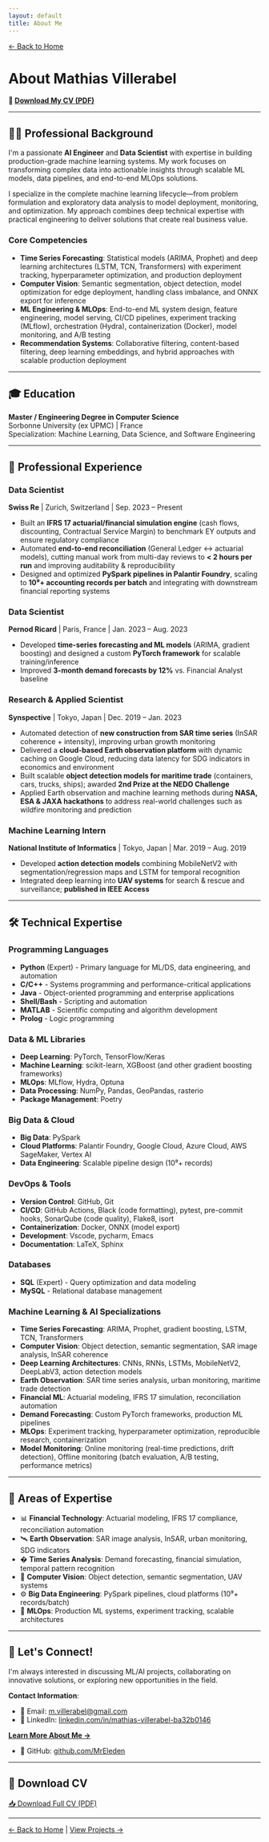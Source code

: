 ```yaml
---
layout: default
title: About Me
---
```


[← Back to Home](./index.html)

# About Mathias Villerabel

**📄 [Download My CV (PDF)](./assets/pdf/cv_villerabel_mathias_2025_eng.pdf)**

---

## 👨‍💻 Professional Background

I'm a passionate **AI Engineer** and **Data Scientist** with expertise in building production-grade machine learning systems. My work focuses on transforming complex data into actionable insights through scalable ML models, data pipelines, and end-to-end MLOps solutions.

I specialize in the complete machine learning lifecycle—from problem formulation and exploratory data analysis to model deployment, monitoring, and optimization. My approach combines deep technical expertise with practical engineering to deliver solutions that create real business value.

### Core Competencies
- **Time Series Forecasting**: Statistical models (ARIMA, Prophet) and deep learning architectures (LSTM, TCN, Transformers) with experiment tracking, hyperparameter optimization, and production deployment
- **Computer Vision**: Semantic segmentation, object detection, model optimization for edge deployment, handling class imbalance, and ONNX export for inference
- **ML Engineering & MLOps**: End-to-end ML system design, feature engineering, model serving, CI/CD pipelines, experiment tracking (MLflow), orchestration (Hydra), containerization (Docker), model monitoring, and A/B testing
- **Recommendation Systems**: Collaborative filtering, content-based filtering, deep learning embeddings, and hybrid approaches with scalable production deployment

---

## 🎓 Education

**Master / Engineering Degree in Computer Science**  
Sorbonne University (ex UPMC) | France  
Specialization: Machine Learning, Data Science, and Software Engineering

---

## 💼 Professional Experience

### Data Scientist
**Swiss Re** | Zurich, Switzerland | Sep. 2023 – Present

- Built an **IFRS 17 actuarial/financial simulation engine** (cash flows, discounting, Contractual Service Margin) to benchmark EY outputs and ensure regulatory compliance
- Automated **end-to-end reconciliation** (General Ledger ↔ actuarial models), cutting manual work from multi-day reviews to **< 2 hours per run** and improving auditability & reproducibility
- Designed and optimized **PySpark pipelines in Palantir Foundry**, scaling to **10⁹+ accounting records per batch** and integrating with downstream financial reporting systems

### Data Scientist
**Pernod Ricard** | Paris, France | Jan. 2023 – Aug. 2023

- Developed **time-series forecasting and ML models** (ARIMA, gradient boosting) and designed a custom **PyTorch framework** for scalable training/inference
- Improved **3-month demand forecasts by 12%** vs. Financial Analyst baseline

### Research & Applied Scientist
**Synspective** | Tokyo, Japan | Dec. 2019 – Jan. 2023

- Automated detection of **new construction from SAR time series** (InSAR coherence + intensity), improving urban growth monitoring
- Delivered a **cloud-based Earth observation platform** with dynamic caching on Google Cloud, reducing data latency for SDG indicators in economics and environment
- Built scalable **object detection models for maritime trade** (containers, cars, trucks, ships); awarded **2nd Prize at the NEDO Challenge**
- Applied Earth observation and machine learning methods during **NASA, ESA & JAXA hackathons** to address real-world challenges such as wildfire monitoring and prediction

### Machine Learning Intern
**National Institute of Informatics** | Tokyo, Japan | Mar. 2019 – Aug. 2019

- Developed **action detection models** combining MobileNetV2 with segmentation/regression maps and LSTM for temporal recognition
- Integrated deep learning into **UAV systems** for search & rescue and surveillance; **published in IEEE Access**

---

## 🛠️ Technical Expertise

### Programming Languages
- **Python** (Expert) - Primary language for ML/DS, data engineering, and automation
- **C/C++** - Systems programming and performance-critical applications
- **Java** - Object-oriented programming and enterprise applications
- **Shell/Bash** - Scripting and automation
- **MATLAB** - Scientific computing and algorithm development
- **Prolog** - Logic programming

### Data & ML Libraries
- **Deep Learning**: PyTorch, TensorFlow/Keras
- **Machine Learning**: scikit-learn, XGBoost (and other gradient boosting frameworks)
- **MLOps**: MLflow, Hydra, Optuna
- **Data Processing**: NumPy, Pandas, GeoPandas, rasterio
- **Package Management**: Poetry

### Big Data & Cloud
- **Big Data**: PySpark
- **Cloud Platforms**: Palantir Foundry, Google Cloud, Azure Cloud, AWS SageMaker, Vertex AI
- **Data Engineering**: Scalable pipeline design (10⁹+ records)

### DevOps & Tools
- **Version Control**: GitHub, Git
- **CI/CD**: GitHub Actions, Black (code formatting), pytest, pre-commit hooks, SonarQube (code quality), Flake8, isort
- **Containerization**: Docker, ONNX (model export)
- **Development**: Vscode, pycharm, Emacs
- **Documentation**: LaTeX, Sphinx

### Databases
- **SQL** (Expert) - Query optimization and data modeling
- **MySQL** - Relational database management

### Machine Learning & AI Specializations
- **Time Series Forecasting**: ARIMA, Prophet, gradient boosting, LSTM, TCN, Transformers
- **Computer Vision**: Object detection, semantic segmentation, SAR image analysis, InSAR coherence
- **Deep Learning Architectures**: CNNs, RNNs, LSTMs, MobileNetV2, DeepLabV3, action detection models
- **Earth Observation**: SAR time series analysis, urban monitoring, maritime trade detection
- **Financial ML**: Actuarial modeling, IFRS 17 simulation, reconciliation automation
- **Demand Forecasting**: Custom PyTorch frameworks, production ML pipelines
- **MLOps**: Experiment tracking, hyperparameter optimization, reproducible research, containerization
- **Model Monitoring**: Online monitoring (real-time predictions, drift detection), Offline monitoring (batch evaluation, A/B testing, performance metrics)

---

## 🌟 Areas of Expertise

- 📊 **Financial Technology**: Actuarial modeling, IFRS 17 compliance, reconciliation automation
- 🛰️ **Earth Observation**: SAR image analysis, InSAR, urban monitoring, SDG indicators
- � **Time Series Analysis**: Demand forecasting, financial simulation, temporal pattern recognition
- 🤖 **Computer Vision**: Object detection, semantic segmentation, UAV systems
- ⚙️ **Big Data Engineering**: PySpark pipelines, cloud platforms (10⁹+ records/batch)
- 🔧 **MLOps**: Production ML systems, experiment tracking, scalable architectures

---

## 🤝 Let's Connect!

I'm always interested in discussing ML/AI projects, collaborating on innovative solutions, or exploring new opportunities in the field.

**Contact Information**:
- 📧 Email: [m.villerabel@gmail.com](mailto:m.villerabel@gmail.com)
- 💼 LinkedIn: [linkedin.com/in/mathias-villerabel-ba32b0146](https://www.linkedin.com/in/mathias-villerabel-ba32b0146/)

**[Learn More About Me →](./about.html)**

- 🐙 GitHub: [github.com/MrEleden](https://github.com/MrEleden)

---

## 📄 Download CV

[📥 Download Full CV (PDF)](./assets/pdf/cv_villerabel_mathias_2025_eng.pdf)

---

[← Back to Home](./index.html) | [View Projects →](./projects.html)
